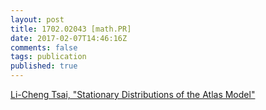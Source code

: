 ```yaml
---
layout: post
title: 1702.02043 [math.PR]
date: 2017-02-07T14:46:16Z
comments: false
tags: publication
published: true
---
```


[Li-Cheng Tsai, "Stationary Distributions of the Atlas Model"](http://arxiv.org/abs/1702.02043v2)

